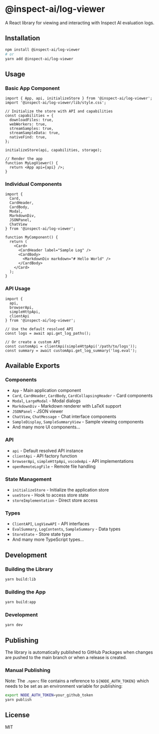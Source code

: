 # @inspect-ai/log-viewer

A React library for viewing and interacting with Inspect AI evaluation logs.

## Installation

```bash
npm install @inspect-ai/log-viewer
# or
yarn add @inspect-ai/log-viewer
```

## Usage

### Basic App Component

```tsx
import { App, api, initializeStore } from '@inspect-ai/log-viewer';
import '@inspect-ai/log-viewer/lib/style.css';

// Initialize the store with API and capabilities
const capabilities = {
  downloadFiles: true,
  webWorkers: true,
  streamSamples: true,
  streamSampleData: true,
  nativeFind: true,
};

initializeStore(api, capabilities, storage);

// Render the app
function MyLogViewer() {
  return <App api={api} />;
}
```

### Individual Components

```tsx
import {
  Card,
  CardHeader,
  CardBody,
  Modal,
  MarkdownDiv,
  JSONPanel,
  ChatView
} from '@inspect-ai/log-viewer';

function MyComponent() {
  return (
    <Card>
      <CardHeader label="Sample Log" />
      <CardBody>
        <MarkdownDiv markdown="# Hello World" />
      </CardBody>
    </Card>
  );
}
```

### API Usage

```tsx
import {
  api,
  browserApi,
  simpleHttpApi,
  clientApi
} from '@inspect-ai/log-viewer';

// Use the default resolved API
const logs = await api.get_log_paths();

// Or create a custom API
const customApi = clientApi(simpleHttpApi('/path/to/logs'));
const summary = await customApi.get_log_summary('log.eval');
```

## Available Exports

### Components
- `App` - Main application component
- `Card`, `CardHeader`, `CardBody`, `CardCollapsingHeader` - Card components
- `Modal`, `LargeModal` - Modal dialogs
- `MarkdownDiv` - Markdown renderer with LaTeX support
- `JSONPanel` - JSON viewer
- `ChatView`, `ChatMessage` - Chat interface components
- `SampleDisplay`, `SampleSummaryView` - Sample viewing components
- And many more UI components...

### API
- `api` - Default resolved API instance
- `clientApi` - API factory function
- `browserApi`, `simpleHttpApi`, `vscodeApi` - API implementations
- `openRemoteLogFile` - Remote file handling

### State Management
- `initializeStore` - Initialize the application store
- `useStore` - Hook to access store state
- `storeImplementation` - Direct store access

### Types
- `ClientAPI`, `LogViewAPI` - API interfaces
- `EvalSummary`, `LogContents`, `SampleSummary` - Data types
- `StoreState` - Store state type
- And many more TypeScript types...

## Development

### Building the Library

```bash
yarn build:lib
```

### Building the App

```bash
yarn build:app
```

### Development

```bash
yarn dev
```

## Publishing

The library is automatically published to GitHub Packages when changes are pushed to the main branch or when a release is created.

### Manual Publishing

Note: The `.npmrc` file contains a reference to `${NODE_AUTH_TOKEN}` which needs to be set as an environment variable for publishing:

```bash
export NODE_AUTH_TOKEN=your_github_token
yarn publish
```

## License

MIT
